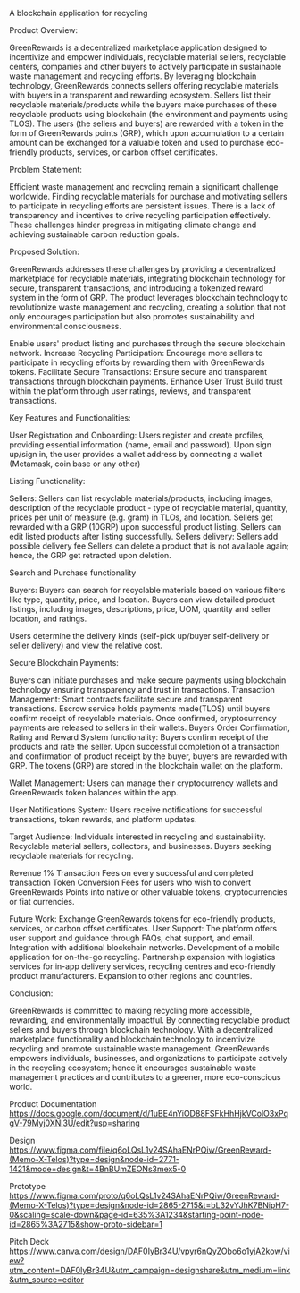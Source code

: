 A blockchain application for recycling

Product Overview:

GreenRewards is a decentralized marketplace application designed to incentivize and empower individuals, recyclable material sellers, recyclable centers, companies and other buyers to actively participate in sustainable waste management and recycling efforts. By leveraging blockchain technology, GreenRewards connects sellers offering recyclable materials with buyers in a transparent and rewarding ecosystem. Sellers list their recyclable materials/products while the buyers make purchases of these recyclable products using blockchain (the environment and payments using TLOS). 
The users (the sellers and buyers) are rewarded with a token in the form of GreenRewards points (GRP), which upon accumulation to a certain amount can be exchanged for a valuable token and used to purchase eco-friendly products, services, or carbon offset certificates.

Problem Statement:

Efficient waste management and recycling remain a significant challenge worldwide. Finding recyclable materials for purchase and motivating sellers to participate in recycling efforts are persistent issues. There is a lack of transparency and incentives to drive recycling participation effectively. These challenges hinder progress in mitigating climate change and achieving sustainable carbon reduction goals.

Proposed Solution:

GreenRewards addresses these challenges by providing a decentralized marketplace for recyclable materials, integrating blockchain technology for secure, transparent transactions, and introducing a tokenized reward system in the form of GRP. The product leverages blockchain technology to revolutionize waste management and recycling, creating a solution that not only encourages participation but also promotes sustainability and environmental consciousness.


Enable users' product listing and purchases through the secure blockchain network. 
Increase Recycling Participation: Encourage more sellers to participate in recycling efforts by rewarding them with GreenRewards tokens.
Facilitate Secure Transactions: Ensure secure and transparent transactions through blockchain payments.
Enhance User Trust Build trust within the platform through user ratings, reviews, and transparent transactions.

Key Features and Functionalities:

User Registration and Onboarding: Users register and create profiles, providing essential information (name, email and password). 
Upon sign up/sign in, the user provides a wallet address by connecting a wallet (Metamask, coin base or any other) 
   
Listing Functionality:

Sellers: Sellers can list recyclable materials/products, including images, description of the recyclable product - type of recyclable material, quantity, prices per unit of measure (e.g. gram) in TLOs, and location.
Sellers get rewarded with a GRP (10GRP) upon successful product listing. 
Sellers can edit listed products after listing successfully. 
Sellers delivery: Sellers add possible delivery fee
Sellers can delete a product that is not available again; hence, the GRP get retracted upon deletion. 

Search and Purchase functionality 

Buyers: Buyers can search for recyclable materials based on various filters like type, quantity, price, and location.
Buyers can view detailed product listings, including images, descriptions, price, UOM, quantity and seller location, and ratings.

Users determine the delivery kinds (self-pick up/buyer self-delivery or seller delivery) and view the relative cost. 

Secure Blockchain Payments:

Buyers can initiate purchases and make secure payments using blockchain technology ensuring transparency and trust in transactions. 
Transaction Management:
Smart contracts facilitate secure and transparent transactions.
Escrow service holds payments made(TLOS) until buyers confirm receipt of recyclable materials.
Once confirmed, cryptocurrency payments are released to sellers in their wallets. 
Buyers Order Confirmation, Rating and Reward System functionality:
Buyers confirm receipt of the products and rate the seller. 
Upon successful completion of a transaction and confirmation of product receipt by the buyer, buyers are rewarded with GRP.
The tokens (GRP) are stored in the blockchain wallet on the platform.

Wallet Management: Users can manage their cryptocurrency wallets and GreenRewards token balances within the app.

User Notifications System: Users receive notifications for successful transactions, token rewards, and platform updates.

Target Audience:
Individuals interested in recycling and sustainability.
Recyclable material sellers, collectors, and businesses.
Buyers seeking recyclable materials for recycling.

Revenue
1% Transaction Fees on every successful and completed transaction
Token Conversion Fees for users who wish to convert GreenRewards Points into native or other valuable tokens, cryptocurrencies or fiat currencies. 

Future Work:
Exchange GreenRewards tokens for eco-friendly products, services, or carbon offset certificates.
User Support: The platform offers user support and guidance through FAQs, chat support, and email.
Integration with additional blockchain networks.
Development of a mobile application for on-the-go recycling.
Partnership expansion with logistics services for in-app delivery services, recycling centres and eco-friendly product manufacturers.
Expansion to other regions and countries.

Conclusion:

GreenRewards is committed to making recycling more accessible, rewarding, and environmentally impactful. By connecting recyclable product sellers and buyers through blockchain technology.
With a decentralized marketplace functionality and blockchain technology to incentivize recycling and promote sustainable waste management. GreenRewards empowers individuals, businesses, and organizations to participate actively in the recycling ecosystem; hence it encourages sustainable waste management practices and contributes to a greener, more eco-conscious world.

Product Documentation
https://docs.google.com/document/d/1uBE4nYiOD88FSFkHhHjkVColO3xPqgV-79Myj0XNl3U/edit?usp=sharing 

Design
https://www.figma.com/file/q6oLQsL1v24SAhaENrPQiw/GreenReward-(Memo-X-Telos)?type=design&node-id=2771-1421&mode=design&t=4BnBUmZEONs3mex5-0

Prototype
https://www.figma.com/proto/q6oLQsL1v24SAhaENrPQiw/GreenReward-(Memo-X-Telos)?type=design&node-id=2865-2715&t=bL32vYJhK7BNipH7-0&scaling=scale-down&page-id=635%3A1234&starting-point-node-id=2865%3A2715&show-proto-sidebar=1

Pitch Deck
https://www.canva.com/design/DAF0IyBr34U/vpyr6nQyZObo6o1yjA2kow/view?utm_content=DAF0IyBr34U&utm_campaign=designshare&utm_medium=link&utm_source=editor
